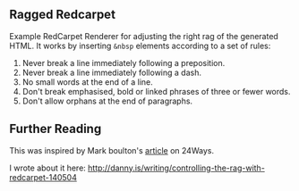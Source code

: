 ## Ragged Redcarpet
Example RedCarpet Renderer for adjusting the right rag of the generated HTML. It works by inserting `&nbsp` elements according to a set of rules:

1. Never break a line immediately following a preposition.
2. Never break a line immediately following a dash.
3. No small words at the end of a line.
4. Don't break emphasised, bold or linked phrases of three or fewer words.
5. Don't allow orphans at the end of paragraphs.

## Further Reading

This was inspired by Mark boulton's [article](http://24ways.org/2013/run-ragged/) on 24Ways.

I wrote about it here: <http://danny.is/writing/controlling-the-rag-with-redcarpet-140504>
